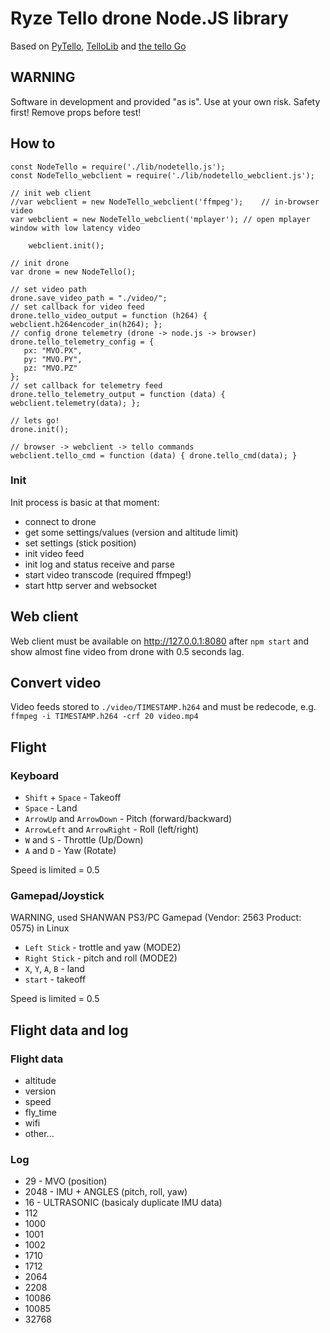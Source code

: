 # Ryze Tello drone Node.JS library
Based on [PyTello](https://bitbucket.org/PingguSoft/pytello), [TelloLib](https://github.com/Kragrathea/TelloLib) and [the tello Go](https://github.com/SMerrony/tello)

## WARNING

Software in development and provided "as is". Use at your own risk. Safety first! Remove props before test!

## How to
```
const NodeTello = require('./lib/nodetello.js');
const NodeTello_webclient = require('./lib/nodetello_webclient.js');

// init web client
//var webclient = new NodeTello_webclient('ffmpeg');	// in-browser video
var webclient = new NodeTello_webclient('mplayer');	// open mplayer window with low latency video

    webclient.init();

// init drone
var drone = new NodeTello();

// set video path
drone.save_video_path = "./video/";
// set callback for video feed
drone.tello_video_output = function (h264) { webclient.h264encoder_in(h264); };
// config drone telemetry (drone -> node.js -> browser)
drone.tello_telemetry_config = { 
   px: "MVO.PX",
   py: "MVO.PY",
   pz: "MVO.PZ"
};
// set callback for telemetry feed
drone.tello_telemetry_output = function (data) { webclient.telemetry(data); };

// lets go!
drone.init();

// browser -> webclient -> tello commands
webclient.tello_cmd = function (data) { drone.tello_cmd(data); }
```

### Init
Init process is basic at that moment:
 - connect to drone
 - get some settings/values (version and altitude limit)
 - set settings (stick position)
 - init video feed
 - init log and status receive and parse
 - start video transcode (required ffmpeg!)
 - start http server and websocket

## Web client
Web client must be available on http://127.0.0.1:8080 after `npm start` and show almost fine video from drone with 0.5 seconds lag.

## Convert video
Video feeds stored to `./video/TIMESTAMP.h264` and must be redecode, e.g. `ffmpeg -i TIMESTAMP.h264 -crf 20 video.mp4`

## Flight

### Keyboard
 - `Shift` + `Space` - Takeoff
 - `Space` - Land
 - `ArrowUp` and `ArrowDown` - Pitch (forward/backward)
 - `ArrowLeft` and `ArrowRight` - Roll (left/right)
 - `W` and `S` - Throttle (Up/Down)
 - `A` and `D` - Yaw (Rotate)

Speed is limited = 0.5

### Gamepad/Joystick
WARNING, used SHANWAN PS3/PC Gamepad (Vendor: 2563 Product: 0575) in Linux

 - `Left Stick` - trottle and yaw (MODE2)
 - `Right Stick` - pitch and roll (MODE2)
 - `X`, `Y`, `A`, `B` - land
 - `start` - takeoff

Speed is limited = 0.5

## Flight data and log

### Flight data
 - altitude
 - version
 - speed
 - fly_time
 - wifi
 - other...

### Log
 - 29 - MVO (position)
 - 2048 - IMU + ANGLES (pitch, roll, yaw)
 - 16 - ULTRASONIC (basicaly duplicate IMU data)
 - 112
 - 1000
 - 1001
 - 1002
 - 1710
 - 1712
 - 2064
 - 2208
 - 10086
 - 10085
 - 32768
 
